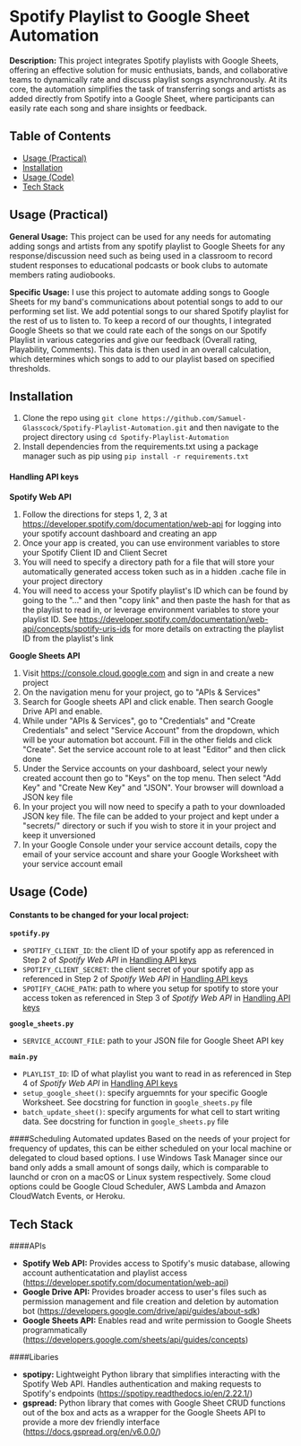 # Spotify Playlist to Google Sheet Automation

**Description:** This project integrates Spotify playlists with Google Sheets, offering an effective solution for music enthusiats, bands, and collaborative teams to dynamically rate and discuss playlist songs asynchronously. At its core, the automation simplifies the task of transferring songs and artists as added directly from Spotify into a Google Sheet, where participants can easily rate each song and share insights or feedback.


## Table of Contents

- [Usage (Practical)](#usage-practical)
- [Installation](#installation)
- [Usage (Code)](#usage-code)
- [Tech Stack](#tech-stack)

## Usage (Practical)

**General Usage:** This project can be used for any needs for automating adding songs and artists from any spotify playlist to Google Sheets for any response/discussion need such as being used in a classroom to record student responses to educational podcasts or book clubs to automate members rating audiobooks.

**Specific Usage:** I use this project to automate adding songs to Google Sheets for my band's communications about potential songs to add to our performing set list. We add potential songs to our shared Spotify playlist for the rest of us to listen to. To keep a record of our thoughts, I integrated Google Sheets so that we could rate each of the songs on our Spotify Playlist in various categories and give our feedback (Overall rating, Playability, Comments). This data is then used in an overall calculation, which determines which songs to add to our playlist based on specified thresholds.

## Installation

1. Clone the repo using `git clone https://github.com/Samuel-Glasscock/Spotify-Playlist-Automation.git` and then navigate to the project directory using `cd Spotify-Playlist-Automation`
2. Install dependencies from the requirements.txt using a package manager such as pip using `pip install -r requirements.txt`

#### Handling API keys

**Spotify Web API**

1. Follow the directions for steps 1, 2, 3 at https://developer.spotify.com/documentation/web-api for logging into your spotify account dashboard and creating an app
2. Once your app is created, you can use environment variables to store your Spotify Client ID and Client Secret
3. You will need to specify a directory path for a file that will store your automatically generated access token such as in a hidden .cache file in your project directory
4. You will need to access your Spotify playlist's ID which can be found by going to the "..." and then "copy link" and then paste the hash for that as the playlist to read in, or leverage environment variables to store your playlist ID. See https://developer.spotify.com/documentation/web-api/concepts/spotify-uris-ids for more details on extracting the playlist ID from the playlist's link

**Google Sheets API**

1. Visit https://console.cloud.google.com and sign in and create a new project
2. On the navigation menu for your project, go to "APIs & Services"
3. Search for Google sheets API and click enable. Then search Google Drive API and enable.
4. While under "APIs & Services", go to "Credentials" and "Create Credentials" and select "Service Account" from the dropdown, which will be your automation bot account. Fill in the other fields and click "Create". Set the service account role to at least "Editor" and then click done
5. Under the Service accounts on your dashboard, select your newly created account then go to "Keys" on the top menu. Then select "Add Key" and "Create New Key" and "JSON". Your browser will download a JSON key file
6. In your project you will now need to specify a path to your downloaded JSON key file. The file can be added to your project and kept under a "secrets/" directory or such if you wish to store it in your project and keep it unversioned
7. In your Google Console under your service account details, copy the email of your service account and share your Google Worksheet with your service account email

## Usage (Code)

#### Constants to be changed for your local project:

**`spotify.py`**

- `SPOTIFY_CLIENT_ID`: the client ID of your spotify app as referenced in Step 2 of _Spotify Web API_ in [Handling API keys](#handling-api-keys)
- `SPOTIFY_CLIENT_SECRET`: the client secret of your spotify app as referenced in Step 2 of _Spotify Web API_ in [Handling API keys](#handling-api-keys)
- `SPOTIFY_CACHE_PATH`: path to where you setup for spotify to store your access token as referenced in Step 3 of _Spotify Web API_ in [Handling API keys](#handling-api-keys)

**`google_sheets.py`**

- `SERVICE_ACCOUNT_FILE`: path to your JSON file for Google Sheet API key

**`main.py`**

- `PLAYLIST_ID`: ID of what playlist you want to read in as referenced in Step 4 of _Spotify Web API_ in [Handling API keys](#handling-api-keys)
- `setup_google_sheet()`: specify arguemnts for your specific Google Worksheet. See docstring for function in `google_sheets.py` file
- `batch_update_sheet()`: specify arguments for what cell to start writing data. See docstring for function in `google_sheets.py` file

####Scheduling Automated updates
Based on the needs of your project for frequency of updates, this can be either scheduled on your local machine or delegated to cloud based options. I use Windows Task Manager since our band only adds a small amount of songs daily, which is comparable to launchd or cron on a macOS or Linux system respectively. Some cloud options could be Google Cloud Scheduler, AWS Lambda and Amazon CloudWatch Events, or Heroku.

## Tech Stack

####APIs

- **Spotify Web API:** Provides access to Spotify's music database, allowing account authenticatation and playlist access (https://developer.spotify.com/documentation/web-api)
- **Google Drive API:** Provides broader access to user's files such as permission management and file creation and deletion by automation bot (https://developers.google.com/drive/api/guides/about-sdk)
- **Google Sheets API:** Enables read and write permission to Google Sheets programmatically (https://developers.google.com/sheets/api/guides/concepts)

####Libaries

- **spotipy:** Lightweight Python library that simplifies interacting with the Spotify Web API. Handles authentication and making requests to Spotify's endpoints (https://spotipy.readthedocs.io/en/2.22.1/)
- **gspread:** Python library that comes with Google Sheet CRUD functions out of the box and acts as a wrapper for the Google Sheets API to provide a more dev friendly interface (https://docs.gspread.org/en/v6.0.0/)
